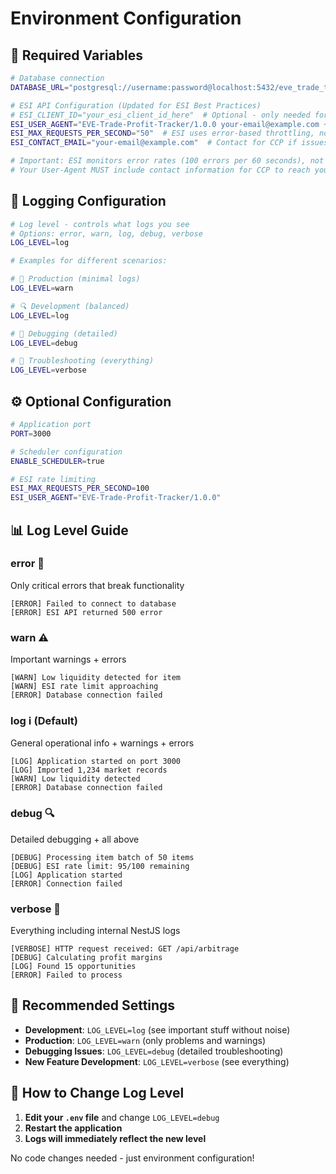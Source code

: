 # Environment Configuration

## 🔧 **Required Variables**

```bash
# Database connection
DATABASE_URL="postgresql://username:password@localhost:5432/eve_trade_tracker"

# ESI API Configuration (Updated for ESI Best Practices)
# ESI_CLIENT_ID="your_esi_client_id_here"  # Optional - only needed for authenticated endpoints
ESI_USER_AGENT="EVE-Trade-Profit-Tracker/1.0.0 your-email@example.com +https://github.com/your/repo"
ESI_MAX_REQUESTS_PER_SECOND="50"  # ESI uses error-based throttling, not rate limits
ESI_CONTACT_EMAIL="your-email@example.com"  # Contact for CCP if issues arise

# Important: ESI monitors error rates (100 errors per 60 seconds), not request rates
# Your User-Agent MUST include contact information for CCP to reach you if needed
```

## 📝 **Logging Configuration**

```bash
# Log level - controls what logs you see
# Options: error, warn, log, debug, verbose
LOG_LEVEL=log

# Examples for different scenarios:

# 🚨 Production (minimal logs)
LOG_LEVEL=warn

# 🔍 Development (balanced)
LOG_LEVEL=log

# 🐛 Debugging (detailed)
LOG_LEVEL=debug

# 🔬 Troubleshooting (everything)
LOG_LEVEL=verbose
```

## ⚙️ **Optional Configuration**

```bash
# Application port
PORT=3000

# Scheduler configuration
ENABLE_SCHEDULER=true

# ESI rate limiting
ESI_MAX_REQUESTS_PER_SECOND=100
ESI_USER_AGENT="EVE-Trade-Profit-Tracker/1.0.0"
```

## 📊 **Log Level Guide**

### **error** 🚨

Only critical errors that break functionality

```
[ERROR] Failed to connect to database
[ERROR] ESI API returned 500 error
```

### **warn** ⚠️

Important warnings + errors

```
[WARN] Low liquidity detected for item
[WARN] ESI rate limit approaching
[ERROR] Database connection failed
```

### **log** ℹ️ (Default)

General operational info + warnings + errors

```
[LOG] Application started on port 3000
[LOG] Imported 1,234 market records
[WARN] Low liquidity detected
[ERROR] Database connection failed
```

### **debug** 🔍

Detailed debugging + all above

```
[DEBUG] Processing item batch of 50 items
[DEBUG] ESI rate limit: 95/100 remaining
[LOG] Application started
[ERROR] Connection failed
```

### **verbose** 🔬

Everything including internal NestJS logs

```
[VERBOSE] HTTP request received: GET /api/arbitrage
[DEBUG] Calculating profit margins
[LOG] Found 15 opportunities
[ERROR] Failed to process
```

## 🎯 **Recommended Settings**

- **Development**: `LOG_LEVEL=log` (see important stuff without noise)
- **Production**: `LOG_LEVEL=warn` (only problems and warnings)
- **Debugging Issues**: `LOG_LEVEL=debug` (detailed troubleshooting)
- **New Feature Development**: `LOG_LEVEL=verbose` (see everything)

## 🔄 **How to Change Log Level**

1. **Edit your `.env` file** and change `LOG_LEVEL=debug`
2. **Restart the application**
3. **Logs will immediately reflect the new level**

No code changes needed - just environment configuration!
